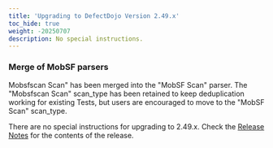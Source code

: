 ```yaml
---
title: 'Upgrading to DefectDojo Version 2.49.x'
toc_hide: true
weight: -20250707
description: No special instructions.
---
```

### Merge of MobSF parsers

Mobsfscan Scan" has been merged into the "MobSF Scan" parser. The "Mobsfscan Scan" scan_type has been retained to keep deduplication working for existing Tests, but users are encouraged to move to the "MobSF Scan" scan_type.

There are no special instructions for upgrading to 2.49.x. Check the [Release Notes](https://github.com/DefectDojo/django-DefectDojo/releases/tag/2.49.0) for the contents of the release.